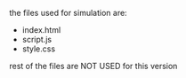 the files used for simulation are:
- index.html
- script.js
- style.css

rest of the files are NOT USED for this version